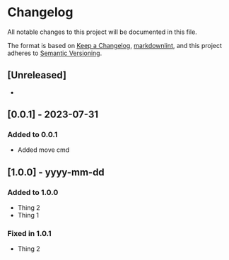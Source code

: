 # Changelog

All notable changes to this project will be documented in this file.

The format is based on [Keep a Changelog](https://keepachangelog.com/en/1.0.0/),
[markdownlint](https://dlaa.me/markdownlint/),
and this project adheres to [Semantic Versioning](https://semver.org/spec/v2.0.0.html).

## [Unreleased]

-

## [0.0.1] - 2023-07-31

### Added to 0.0.1

- Added move cmd

## [1.0.0] - yyyy-mm-dd

### Added to 1.0.0

- Thing 2
- Thing 1

### Fixed in 1.0.1

- Thing 2
